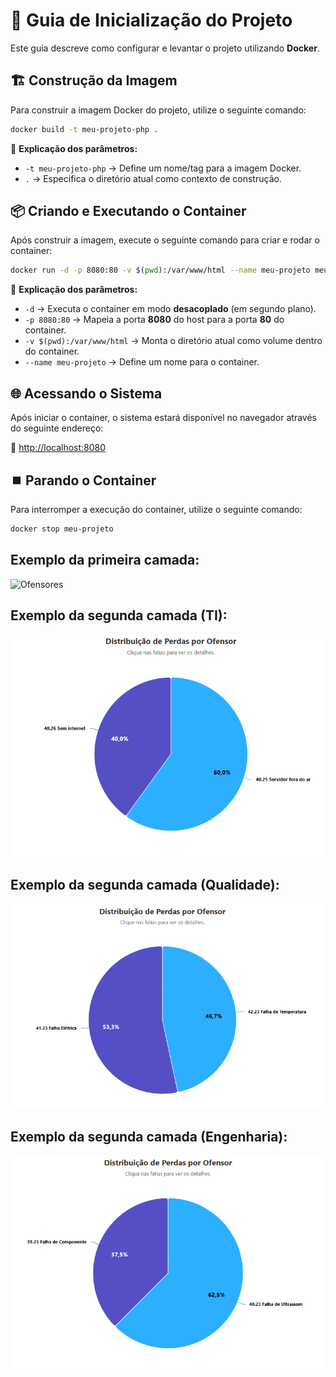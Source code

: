 # 🚀 Guia de Inicialização do Projeto

Este guia descreve como configurar e levantar o projeto utilizando **Docker**.

## 🏗️ Construção da Imagem

Para construir a imagem Docker do projeto, utilize o seguinte comando:

```sh
docker build -t meu-projeto-php .
```

🔹 **Explicação dos parâmetros:**
- `-t meu-projeto-php` → Define um nome/tag para a imagem Docker.
- `.` → Especifica o diretório atual como contexto de construção.

## 📦 Criando e Executando o Container

Após construir a imagem, execute o seguinte comando para criar e rodar o container:

```sh
docker run -d -p 8080:80 -v $(pwd):/var/www/html --name meu-projeto meu-projeto-php
```

🔹 **Explicação dos parâmetros:**
- `-d` → Executa o container em modo **desacoplado** (em segundo plano).
- `-p 8080:80` → Mapeia a porta **8080** do host para a porta **80** do container.
- `-v $(pwd):/var/www/html` → Monta o diretório atual como volume dentro do container.
- `--name meu-projeto` → Define um nome para o container.

## 🌐 Acessando o Sistema

Após iniciar o container, o sistema estará disponível no navegador através do seguinte endereço:

🔗 [http://localhost:8080](http://localhost:8080)

## ⏹️ Parando o Container

Para interromper a execução do container, utilize o seguinte comando:

```sh
docker stop meu-projeto
```

## Exemplo da primeira camada:

![Ofensores](./assets/ofensores.png.png)

## Exemplo da segunda camada (TI):

![TI](./assets/motivo_ti.png)

## Exemplo da segunda camada (Qualidade):

![Qualidade](./assets/motivo_qualidade.png)

## Exemplo da segunda camada (Engenharia):

![Engenharia](./assets/motivo_engenharia.png)

